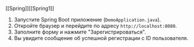 [[Spring]][[Spring1]]
1. Запустите Spring Boot приложение (`DemoApplication.java`).
2. Откройте браузер и перейдите по адресу `http://localhost:8080`.
3. Заполните форму и нажмите "Зарегистрироваться".
4. Вы увидите сообщение об успешной регистрации с ID пользователя.
